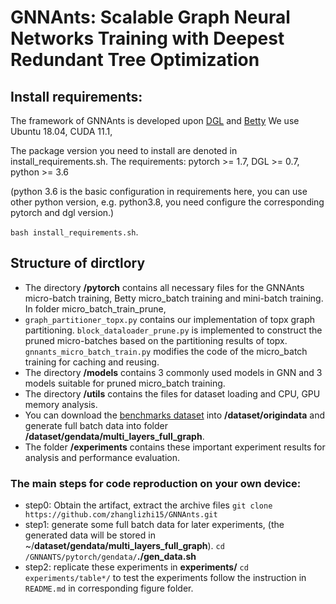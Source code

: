 # GNNAnts: Scalable Graph Neural Networks Training with Deepest Redundant Tree Optimization

## Install requirements:

 The framework of GNNAnts is developed upon [DGL](https://github.com/dmlc/dgl) and [Betty](https://github.com/PASAUCMerced/Betty)
 We use Ubuntu 18.04, CUDA 11.1,

The package version you need to install are denoted in install_requirements.sh.
 The requirements:  pytorch >= 1.7, DGL >= 0.7, python >= 3.6

 (python 3.6 is the basic configuration in requirements here, you can use other python version, e.g. python3.8, you need configure the corresponding pytorch and dgl version.)

`bash install_requirements.sh`.

## Structure of dirctlory

- The directory **/pytorch** contains all necessary files for the GNNAnts micro-batch training, Betty micro_batch training and mini-batch training.  In folder micro_batch_train_prune,
- `graph_partitioner_topx.py` contains our implementation of topx graph partitioning.
  `block_dataloader_prune.py` is implemented to construct the pruned micro-batches based on the partitioning results of topx. `gnnants_micro_batch_train.py` modifies the code of the micro_batch training  for caching and reusing.
- The directory **/models** contains 3 commonly used models in GNN and 3 models suitable for pruned micro_batch training.
- The directory **/utils** contains the files for dataset loading and CPU, GPU memory analysis.
- You can download the [benchmarks dataset](http://snap.stanford.edu/ogb/data/nodeproppred/) into **/dataset/origindata** and generate full batch data into folder **/dataset/gendata/multi_layers_full_graph**.
- The folder **/experiments** contains these important experiment results for analysis and performance evaluation.

### The main steps for code reproduction on your own device:

- step0: Obtain the artifact, extract the archive files `git clone https://github.com/zhanglizhi15/GNNAnts.git`
- step1: generate some full batch data for later experiments, (the generated data will be stored in ~/**dataset/gendata/multi_layers_full_graph**). `cd /GNNANTS/pytorch/gendata/`**./gen_data.sh**
- step2: replicate these experiments in **experiments/**
  `cd experiments/table*/` to test the experiments follow the instruction in `README.md` in corresponding figure folder.
